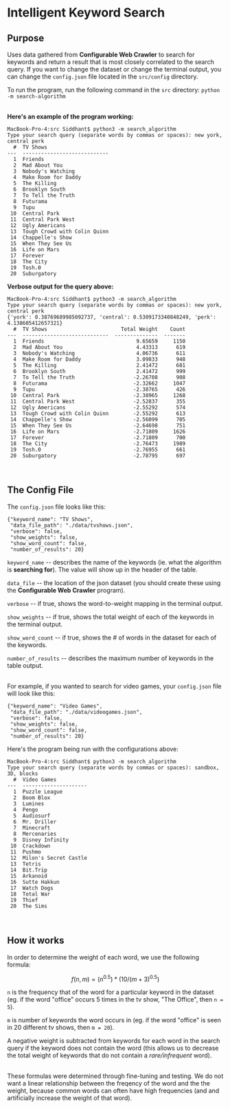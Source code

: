 # Intelligent Keyword Search
## Purpose
Uses data gathered from **Configurable Web Crawler** to search for keywords and return a result that is most closely correlated to the search query. If you want to change the dataset or change the terminal output, you can change the ```config.json``` file located in the ```src/config``` directory.

To run the program, run the following command in the ```src``` directory: ```python -m search-algorithm```
<br><br>

**Here's an example of the program working:**
```
MacBook-Pro-4:src Siddhant$ python3 -m search_algorithm
Type your search query (separate words by commas or spaces): new york, central perk
  #  TV Shows
---  ----------------------------
  1  Friends
  2  Mad About You
  3  Nobody's Watching
  4  Make Room for Daddy
  5  The Killing
  6  Brooklyn South
  7  To Tell the Truth
  8  Futurama
  9  Tupu
 10  Central Park
 11  Central Park West
 12  Ugly Americans
 13  Tough Crowd with Colin Quinn
 14  Chappelle's Show
 15  When They See Us
 16  Life on Mars
 17  Forever
 18  The City
 19  Tosh.0
 20  Suburgatory
```

**Verbose output for the query above:**
```
MacBook-Pro-4:src Siddhant$ python3 -m search_algorithm
Type your search query (separate words by commas or spaces): new york, central perk
{'york': 0.38769689985092737, 'central': 0.5309173340848249, 'perk': 4.138605412657321}
  #  TV Shows                        Total Weight    Count
---  ----------------------------  --------------  -------
  1  Friends                              9.65659     1150
  2  Mad About You                        4.43313      619
  3  Nobody's Watching                    4.06736      611
  4  Make Room for Daddy                  3.09833      948
  5  The Killing                          2.41472      681
  6  Brooklyn South                       2.41472      999
  7  To Tell the Truth                   -2.26708      908
  8  Futurama                            -2.32662     1047
  9  Tupu                                -2.38765      426
 10  Central Park                        -2.38965     1268
 11  Central Park West                   -2.52837      355
 12  Ugly Americans                      -2.55292      574
 13  Tough Crowd with Colin Quinn        -2.55292      613
 14  Chappelle's Show                    -2.56099      705
 15  When They See Us                    -2.64698      751
 16  Life on Mars                        -2.71809     1626
 17  Forever                             -2.71809      700
 18  The City                            -2.76473     1989
 19  Tosh.0                              -2.76955      661
 20  Suburgatory                         -2.78795      697

```
<br>

## The Config File

The ```config.json``` file looks like this:
```
{"keyword_name": "TV Shows",
 "data_file_path": "./data/tvshows.json", 
 "verbose": false, 
 "show_weights": false, 
 "show_word_count": false,
 "number_of_results": 20}
```

```keyword_name``` -- describes the name of the keywords (ie. what the algorithm is **searching for**). The value will show up in the header of the table.

```data_file``` -- the location of the json dataset (you should create these using the **Configurable Web Crawler** program).

```verbose``` -- if true, shows the word-to-weight mapping in the terminal output.

```show_weights``` -- if true, shows the total weight of each of the keywords in the terminal output.

```show_word_count``` -- if true, shows the # of words in the dataset for each of the keywords.

```number_of_results``` -- describes the maximum number of keywords in the table output.
<br><br>

For example, if you wanted to search for video games, your ```config.json``` file will look like this:
```
{"keyword_name": "Video Games",
 "data_file_path": "./data/videogames.json", 
 "verbose": false, 
 "show_weights": false, 
 "show_word_count": false,
 "number_of_results": 20}
```

Here's the program being run with the configurations above:
```
MacBook-Pro-4:src Siddhant$ python3 -m search_algorithm
Type your search query (separate words by commas or spaces): sandbox, 3D, blocks  
  #  Video Games
---  ---------------------
  1  Puzzle League
  2  Boom Blox
  3  Lumines
  4  Pengo
  5  Audiosurf
  6  Mr. Driller
  7  Minecraft
  8  Mercenaries
  9  Disney Infinity
 10  Crackdown
 11  Pushmo
 12  Milon's Secret Castle
 13  Tetris
 14  Bit.Trip
 15  Arkanoid
 16  Sutte Hakkun
 17  Watch Dogs
 18  Total War
 19  Thief
 20  The Sims
```
<br>

## How it works

In order to determine the weight of each word, we use the following formula: 
```math
f(n, m) = (n^{0.5}) * (10 / (m + 3)^{0.5})
```

```n``` is the frequency that of the word for a particular keyword in the dataset (eg. if the word "office" occurs 5 times in the tv show, "The Office", then ```n = 5```).

```m``` is number of keywords the word occurs in (eg. if the word "office" is seen in 20 different tv shows, then ```m = 20```).

A negative weight is subtracted from keywords for each word in the search query if the keyword does not contain the word (this allows us to decrease the total weight of keywords that do not contain a *rare/infrequent* word).
<br><br>

These formulas were determined through fine-tuning and testing. We do not want a linear relationship between the freqency of the word and the the weight, because common words can often have high frequencies (and and artificially increase the weight of that word).